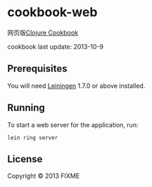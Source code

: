 # cookbook-web

网页版[Clojure Cookbook][1-1]

[1-1]: https://github.com/clojure-cookbook/clojure-cookbook

cookbook last update: 2013-10-9

## Prerequisites

You will need [Leiningen][2-1] 1.7.0 or above installed.

[2-1]: https://github.com/technomancy/leiningen

## Running

To start a web server for the application, run:

    lein ring server

## License

Copyright © 2013 FIXME
